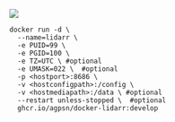 ![ ](https://img.shields.io/github/v/tag/agpsn/lidarr-develop?color=00CCFF&label=:develop&style=plastic&logo=%20) 
 

```
docker run -d \
  --name=lidarr \
  -e PUID=99 \
  -e PGID=100 \
  -e TZ=UTC \ #optional
  -e UMASK=022 \  #optional
  -p <hostport>:8686 \
  -v <hostconfigpath>:/config \
  -v <hostmediapath>:/data \ #optional
  --restart unless-stopped \  #optional
  ghcr.io/agpsn/docker-lidarr:develop
```
